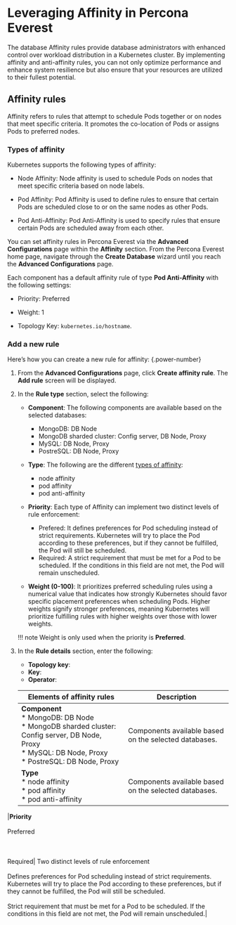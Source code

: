 #  Leveraging Affinity in Percona Everest

The database Affinity rules provide database administrators with enhanced control over workload distribution in a Kubernetes cluster. By implementing affinity and anti-affinity rules, you can not only optimize performance and enhance system resilience but also ensure that your resources are utilized to their fullest potential.

## Affinity rules

Affinity refers to rules that attempt to schedule Pods together or on nodes that meet specific criteria. It promotes the co-location of Pods or assigns Pods to preferred nodes.

### Types of affinity

Kubernetes supports the following types of affinity:

- Node Affinity: Node affinity is used to schedule Pods on nodes that meet specific criteria based on node labels.
    
- Pod Affinity: Pod Affinity is used to define rules to ensure that certain Pods are scheduled close to or on the same nodes as other Pods.
    
- Pod Anti-Affinity: Pod Anti-Affinity is used to specify rules that ensure certain Pods are scheduled away from each other.


You can set affinity rules in Percona Everest via the **Advanced Configurations** page within the **Affinity** section. From the Percona Everest home page, navigate through the **Create Database** wizard until you reach the **Advanced Configurations** page.

Each component has a default affinity rule of type **Pod Anti-Affinity** with the following settings: 

- Priority: Preferred

- Weight: 1

- Topology Key: `kubernetes.io/hostname`.

### Add a new rule

Here’s how you can create a new rule for affinity:
{.power-number}

1. From the **Advanced Configurations** page, click **Create affinity rule**. The **Add rule** screen will be displayed.

2. In the **Rule type** section, select the following:

    - **Component**: The following components are available based on the selected databases:
    
        - MongoDB: DB Node
        - MongoDB sharded cluster: Config server, DB Node, Proxy
        - MySQL: DB Node, Proxy
        - PostreSQL: DB Node, Proxy

    - **Type**: The following are the different [types of affinity](#types-of-affinity):

        - node affinity
        - pod affinity
        - pod anti-affinity

    - **Priority**: Each type of Affinity can implement two distinct levels of rule enforcement:
        
        - Prefered: It defines preferences for Pod scheduling instead of strict requirements. Kubernetes will try to place the Pod according to these preferences, but if they cannot be fulfilled, the Pod will still be scheduled.    
        - Required: A strict requirement that must be met for a Pod to be scheduled. If the conditions in this field are not met, the Pod will remain unscheduled.

    - **Weight (0-100)**: It prioritizes preferred scheduling rules using a numerical value that indicates how strongly Kubernetes should favor specific placement preferences when scheduling Pods. Higher weights signify stronger preferences, meaning Kubernetes will prioritize fulfilling rules with higher weights over those with lower weights. 
    
    !!! note
        Weight is only used when the priority is **Preferred**.

3. In the **Rule details** section, enter the following:

    - **Topology key**:  
    - **Key**:
    - **Operator**: 


    |**Elements of affinity rules**|**Description**|
    |-------------------------------|--------------|
    |**Component**</br> * MongoDB: DB Node</br> * MongoDB sharded cluster: Config server, DB Node, Proxy</br> * MySQL: DB Node, Proxy</br> * PostreSQL: DB Node, Proxy|Components available based on the selected databases.|
    |**Type**</br> * node affinity</br>* pod affinity</br>* pod anti-affinity|Components available based on the selected databases.|Different [types of affinity](#types-of-affinity)|
|**Priority**</br></br> Preferred</br></br></br></br>Required| Two distinct levels of rule enforcement</br></br>Defines preferences for Pod scheduling instead of strict requirements. Kubernetes will try to place the Pod according to these preferences, but if they cannot be fulfilled, the Pod will still be scheduled.</br></br>Strict requirement that must be met for a Pod to be scheduled. If the conditions in this field are not met, the Pod will remain unscheduled.|











